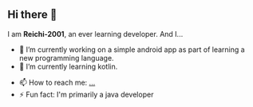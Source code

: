 ## Hi there 👋


I am **Reichi-2001**, an ever learning developer. And I... 

- 🔭 I’m currently working on a simple android app as part of learning a new programming language.
- 🌱 I’m currently learning kotlin.
<!-- 👯 I’m looking to collaborate on ... 
- 🤔 I’m looking for help with ...
- 💬 Ask me about ... -->
- 📫 How to reach me: [...](https://github.com/Reichi-2001)
- ⚡ Fun fact: I'm primarily a java developer

